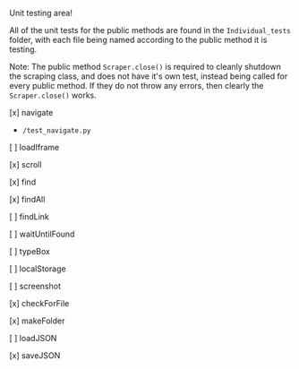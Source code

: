 Unit testing area!

All of the unit tests for the public methods are found in the `Individual_tests` folder, with each file being named according to the public method it is testing.

Note: The public method `Scraper.close()` is required to cleanly shutdown the scraping class, and does not have it's own test, instead being called for every public method. If they do not throw any errors, then clearly the `Scraper.close()` works.

[x] navigate
- `/test_navigate.py`

[ ] loadIframe

[x] scroll

[x] find

[x] findAll

[ ] findLink

[ ] waitUntilFound

[ ] typeBox

[ ] localStorage

[ ] screenshot

[x] checkForFile

[x] makeFolder

[ ] loadJSON

[x] saveJSON